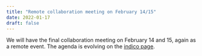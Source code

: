 ```yaml
---
title: "Remote collaboration meeting on February 14/15"
date: 2022-01-17
draft: false
---
```


We will have the final collaboration meeting on February 14 and 15, again as a remote event.
The agenda is evolving on the [indico page](https://indico.physik.uni-muenchen.de/event/166/).
